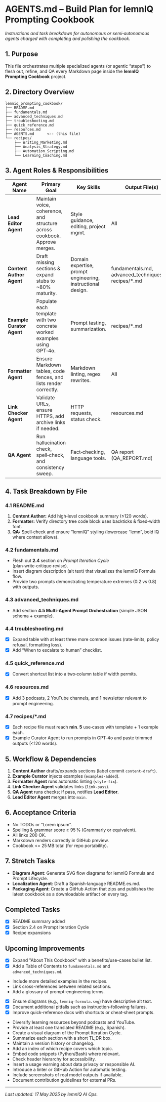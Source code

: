 # AGENTS.md – Build Plan for lemnIQ Prompting Cookbook

_Instructions and task breakdown for autonomous or semi‑autonomous agents charged with completing and polishing the cookbook._

## 1. Purpose
This file orchestrates multiple specialized agents (or agentic “steps”) to flesh out, refine, and QA every Markdown page inside the **lemnIQ Prompting Cookbook** project.

## 2. Directory Overview
```
lemniq_prompting_cookbook/
├── README.md
├── fundamentals.md
├── advanced_techniques.md
├── troubleshooting.md
├── quick_reference.md
├── resources.md
├── AGENTS.md      <-- (this file)
└── recipes/
    ├── Writing_Marketing.md
    ├── Analysis_Strategy.md
    ├── Automation_Scripting.md
    └── Learning_Coaching.md
```

## 3. Agent Roles & Responsibilities

| Agent Name | Primary Goal | Key Skills | Output File(s) |
|------------|--------------|-----------|----------------|
| **Lead Editor Agent** | Maintain voice, coherence, and structure across cookbook. Approve merges. | Style guidance, editing, project mgmt. | All |
| **Content Author Agent** | Draft missing sections & expand stubs to ~80% maturity. | Domain expertise, prompt engineering, instructional design. | fundamentals.md, advanced_techniques.md, recipes/\*.md |
| **Example Curator Agent** | Populate each template with two concrete worked examples using GPT‑4o. | Prompt testing, summarization. | recipes/\*.md |
| **Formatter Agent** | Ensure Markdown tables, code fences, and lists render correctly. | Markdown linting, regex rewrites. | All |
| **Link Checker Agent** | Validate URLs, ensure HTTPS, add archive links if needed. | HTTP requests, status check. | resources.md |
| **QA Agent** | Run hallucination check, spell‑check, and consistency sweep. | Fact‑checking, language tools. | QA report (QA_REPORT.md) |

## 4. Task Breakdown by File

### 4.1 README.md
1. **Content Author:** Add high‑level cookbook summary (≤120 words).
2. **Formatter:** Verify directory tree code block uses backticks & fixed‑width font.
3. **QA:** Spell‑check and ensure “lemnIQ” styling (lowercase “lemn”, bold IQ where context allows).

### 4.2 fundamentals.md
* Flesh out **2.4** section on *Prompt Iteration Cycle* (plan‑write‑critique‑revise).
* Insert diagram description (alt text) that visualizes the lemnIQ Formula flow.
* Provide two prompts demonstrating temperature extremes (0.2 vs 0.8) with outputs.

### 4.3 advanced_techniques.md
* Add section **4.5 Multi‑Agent Prompt Orchestration** (simple JSON schema + example).

### 4.4 troubleshooting.md
* [x] Expand table with at least three more common issues (rate‑limits, policy refusal, formatting loss).
* [x] Add “When to escalate to human” checklist.

### 4.5 quick_reference.md
* [x] Convert shortcut list into a two‑column table if width permits.

### 4.6 resources.md
* [x] Add 3 podcasts, 2 YouTube channels, and 1 newsletter relevant to prompt engineering.

### 4.7 recipes/\*.md
* [x] Each recipe file must reach **min. 5** use‑cases with template + 1 example each.
* [x] Example Curator Agent to run prompts in GPT‑4o and paste trimmed outputs (<120 words).

## 5. Workflow & Dependencies
1. **Content Author** drafts/expands sections (label commit `content-draft`).
2. **Example Curator** injects examples (`examples-added`).
3. **Formatter Agent** runs automatic linting (`style-fix`).
4. **Link Checker Agent** validates links (`link-pass`).
5. **QA Agent** runs checks; if pass, notifies **Lead Editor**.
6. **Lead Editor Agent** merges into `main`.

## 6. Acceptance Criteria
* No TODOs or “Lorem ipsum”.
* Spelling & grammar score ≥ 95 % (Grammarly or equivalent).
* All links 200 OK.
* Markdown renders correctly in GitHub preview.
* Cookbook <= 25 MB total (for repo portability).

## 7. Stretch Tasks
* **Diagram Agent**: Generate SVG flow diagrams for lemnIQ Formula and Prompt Lifecycle.
* **Localization Agent**: Draft a Spanish‑language README.es.md.
* **Packaging Agent**: Create a GitHub Action that zips and publishes the latest cookbook as a downloadable artifact on every tag.

## Completed Tasks
* [x] README summary added
* [x] Section 2.4 on Prompt Iteration Cycle
* [x] Recipe expansions

## Upcoming Improvements
* [x] Expand "About This Cookbook" with a benefits/use-cases bullet list.
* [x] Add a Table of Contents to `fundamentals.md` and `advanced_techniques.md`.
* Include more detailed examples in the recipes.
* Link cross-references between related sections.
* Add a glossary of prompt-engineering terms.
* [x] Ensure diagrams (e.g., `lemniq-formula.svg`) have descriptive alt text.
* [x] Document additional pitfalls such as instruction-following failures.
* [x] Improve quick-reference docs with shortcuts or cheat‑sheet prompts.
* Diversify learning resources beyond podcasts and YouTube.
* Provide at least one translated README (e.g., Spanish).
* Create a visual diagram of the Prompt Iteration Cycle.
* Summarize each section with a short TL;DR box.
* Maintain a version history or changelog.
* Add an index of which recipe covers which topic.
* Embed code snippets (Python/Bash) where relevant.
* Check header hierarchy for accessibility.
* Insert a usage warning about data privacy or responsible AI.
* Introduce a linter or GitHub Action for automatic testing.
* Include screenshots of real model outputs if available.
* Document contribution guidelines for external PRs.

---
*Last updated: 17 May 2025 by lemnIQ AI Ops.*
